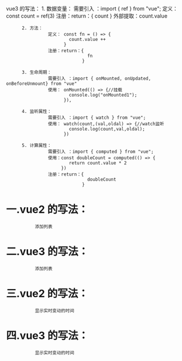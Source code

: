 
vue3 的写法：
          1. 数据变量：
                     需要引入 ：import { ref } from "vue";
                     定义：const count = ref(3)
                     注册：return：{
                                    count 
                                  }
                     外部提取：count.value

          2. 方法：
                    定义： const fn = () => {
                            count.value ++
                          }
                    注册：return：{
                                   fn 
                                 }

          3. 生命周期：
                    需要引入 ：import { onMounted, onUpdated, onBeforeUnmount} from "vue"
                    使用： onMounted(() => {//挂载
                            console.log("onMounted1");
                          }),

          4. 监听属性：
                    需要引入 ：import { watch } from "vue";
                    使用： watch(count,(val,oldal) => {//watch监听
                            console.log(count,val,oldal);
                          })

          5. 计算属性：
                    需要引入 ：import { computed } from "vue";
                    使用：const doubleCount = computed(() => {
                            return count.value * 2
                         })
                    注册：return：{
                                   doubleCount 
                                 }






# 一.vue2 的写法：
               添加列表
<template>
   <input type="text" v-model="value">
   <button @click="fn">添加</button>
   <ul>
    <li v-for="item in list" :key="item.id">{{item.name}} - <button @click="fa(item.id)">删除</button></li>
   </ul>
</template>

<script>
export default {
  data(){
    return {
      value:"",
      list:[
        {
          name:"zhangsan",
          id:1
        },
        {
          name:"lisi",
          id:2
        }
      ]
    }
  },
  methods:{
    fn(){
      this.list.push({//
        id:new Date().getTime(),
        name:this.value
      }),
      this.value=""
    },
    fa(id){
      this.list = this.list.filter(item=>item.id != id)
      // list[] =  list[].过滤(原来的id不等于现在的id)  ----一旦不等于，就会删除
    }
  }
}
</script>
<style lang="less">
#app {
  font-family: Avenir, Helvetica, Arial, sans-serif;
  -webkit-font-smoothing: antialiased;
  -moz-osx-font-smoothing: grayscale;
}

</style>




# 二.vue3 的写法：
               添加列表
<template>
   <input type="text" v-model="value">
   <button @click="fn">添加</button>
   <ul>
    <li v-for="item in list" :key="item.id">{{item.name}} - <button @click="fa(item.id)">删除</button></li>
   </ul>
</template>

<script>
import { ref } from "vue";
export default {
  data(){

    const value = ref("")

    const list = ref([
        {
          name:"zhangsan",
          id:1
        },
        {
          name:"lisi",
          id:2
        }
      ])

    const fn = ()=> {
        this.list.push({
        id:new Date().getTime(),
        name:this.value
      }),
      this.value=""
    }

    const fa = (id) => {
      this.list = this.list.filter(item=>item.id != id)
    }

    return {
      value,
      list,
      fn,
      fa,
    }
  },
}
</script>
<style lang="less">
#app {
  font-family: Avenir, Helvetica, Arial, sans-serif;
  -webkit-font-smoothing: antialiased;
  -moz-osx-font-smoothing: grayscale;
}

</style>




# 三.vue2 的写法：
               显示实时变动的时间
<template>
  <p>{{ fathTime }} - <button @click="fb">暂停</button></p>
  <!-- 时间戳转日期 -->
  <input type="text" v-model="value" />
  <button @click="fn">添加</button>
  <ul>
    <li v-for="item in list" :key="item.id">
      {{ item.name }} - <button @click="fa(item.id)">删除</button>
    </li>
  </ul>
</template>

<script>
let dsq
export default {
  data() {
    return {
      value: "",
      list: [
        {
          name: "zhangsan",
          id: 1,
        },
        {
          name: "lisi",
          id: 2,
        },
      ],
      timer: 0,
    };
  },

  mounted() {
    dsq = setInterval(()=>{//每秒钟加1秒
      this.timer = new Date().getTime();
    },1000)
  },

  computed: {
    fathTime() {
      // 网上搜时间戳转日期
        let date = new Date(this.timer);
        let year = date.getFullYear();
        let month= date.getMonth() + 1;
        month= month< 10 ? ('0' + month) : month;
        let day = date.getDate();
        day = day < 10 ? ('0' + day ) : day ;
        let h = date.getHours();
        h = h < 10 ? ('0' + h) : h;
        let m = date.getMinutes();
        m = m < 10 ? ('0' + m) : m;
        let s = date.getSeconds();
        s = s < 10 ? ('0' + s) : s;
        return year + '-' + month + '-' + day + ' ' + h + ':' + m + ':' + s;
    },
  },

  methods: {
    fn() {
      this.list.push({
        id: new Date().getTime(),
        name: this.value,
      }),
        (this.value = "");
    },
    fa(id) {
      this.list = this.list.filter((item) => item.id != id);
    },
    fb(){//暂停时间
      clearInterval(dsq)
    }
  },
  beforeUnmount(){
    clearInterval(dsq)
  }
};
</script>
<style lang="less">
#app {
  font-family: Avenir, Helvetica, Arial, sans-serif;
  -webkit-font-smoothing: antialiased;
  -moz-osx-font-smoothing: grayscale;
}
</style>           



# 四.vue3 的写法：
               显示实时变动的时间

<template>
  <p>{{ fathTime }} - <button @click="fb">暂停</button></p>
  <!-- 时间戳转日期 -->
  <input type="text" v-model="value" />
  <button @click="fn">添加</button>
  <ul>
    <li v-for="item in list" :key="item.id">
      {{ item.name }} - <button @click="fa(item.id)">删除</button>
    </li>
  </ul>
</template>

<script>
let dsq;
import { ref } from "vue";
export default {
  data() {
    const value = ref("");

    let timer = 0;

    const list = ref([
      {
        name: "zhangsan",
        id: 1,
      },
      {
        name: "lisi",
        id: 2,
      },
    ]);

    const dsq = () => {
      setInterval(() => {
        this.timer = new Date().getTime();
      }, 1000);
    };

    const fathTime = () => {//计算属性，这里的写法是错误的
      // 网上搜时间戳转日期
      let date = new Date(this.timer);
      let year = date.getFullYear();
      let month = date.getMonth() + 1;
      month = month < 10 ? "0" + month : month;
      let day = date.getDate();
      day = day < 10 ? "0" + day : day;
      let h = date.getHours();
      h = h < 10 ? "0" + h : h;
      let m = date.getMinutes();
      m = m < 10 ? "0" + m : m;
      let s = date.getSeconds();
      s = s < 10 ? "0" + s : s;
      return year + "-" + month + "-" + day + " " + h + ":" + m + ":" + s;
    };

    const fn = () => {
      this.list.push({
        id: new Date().getTime(),
        name: this.value,
      }),
        (this.value = "");
    };

    const fa = (id) => {
      this.list = this.list.filter((item) => item.id != id);
    };

    const fb = () => {
      clearInterval(dsq);
    };

    return {
      value,
      timer,
      list,
      dsq,
      fathTime,
      fn,
      fa,
      fb,
    };
  },

  beforeUnmount() {
    clearInterval(dsq);
  },
};
</script>
<style lang="less">
#app {
  font-family: Avenir, Helvetica, Arial, sans-serif;
  -webkit-font-smoothing: antialiased;
  -moz-osx-font-smoothing: grayscale;
}
</style>
